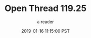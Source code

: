 ---
layout: podcast
title: "Open Thread 119.25"
author: a reader
description: https://slatestarcodex.com/2019/01/16/open-thread-119-25/
date: 2019-01-16 11:15:00 PST
length: 60095
duration: 15
guid: open-thread-119-25
---